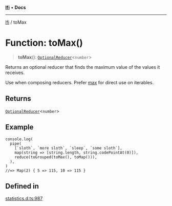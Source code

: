[**lfi**](../readme.md) • **Docs**

---

[lfi](../globals.md) / toMax

# Function: toMax()

> **toMax**():
> [`OptionalReducer`](../type-aliases/OptionalReducer.md)\<`number`\>

Returns an optional reducer that finds the maximum value of the values it
receives.

Use when composing reducers. Prefer [max](max.md) for direct use on iterables.

## Returns

[`OptionalReducer`](../type-aliases/OptionalReducer.md)\<`number`\>

## Example

```
console.log(
  pipe(
    [`sloth`, `more sloth`, `sleep`, `some sloth`],
    map(string => [string.length, string.codePointAt(0)]),
    reduce(toGrouped(toMax(), toMap())),
  ),
)
//=> Map(2) { 5 => 115, 10 => 115 }
```

## Defined in

[statistics.d.ts:987](https://github.com/TomerAberbach/lfi/blob/c9ef1bf4d1040d7f49c52b70b358c019e55f524d/src/operations/statistics.d.ts#L987)
